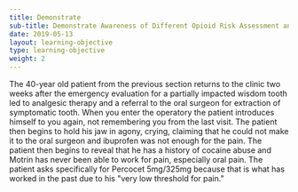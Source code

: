 ```yaml
---
title: Demonstrate
sub-title: Demonstrate Awareness of Different Opioid Risk Assessment and Drug Monitoring Tools That Help to Identify At-Risk Patients 
date: 2019-05-13
layout: learning-objective
type: learning-objective
weight: 2
---
```

The 40-year old patient from the previous section returns to the clinic two
weeks after the emergency evaluation for a partially impacted wisdom tooth led
to analgesic therapy and a referral to the oral surgeon for extraction of
symptomatic tooth. When you enter the operatory the patient introduces himself
to you again, not remembering you from the last visit. The patient then begins
to hold his jaw in agony, crying, claiming that he could not make it to the
oral surgeon and ibuprofen was not enough for the pain. The patient then begins
to reveal that he has a history of cocaine abuse and Motrin has never been able
to work for pain, especially oral pain. The patient asks specifically for
Percocet 5mg/325mg because that is what has worked in the past due to his "very
low threshold for pain."
